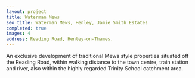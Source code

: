 ```yaml
---
layout: project
title: Waterman Mews
seo_title: Waterman Mews, Henley, Jamie Smith Estates
completed: true
images: 4
address: Reading Road, Henley-on-Thames.
---
```


<p>An exclusive development of traditional Mews style properties situated off the Reading Road, within walking distance 
to the town centre, train station and river, also within the highly regarded Trinity School catchment area.</p>